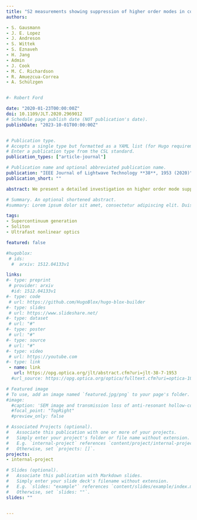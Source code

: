 ```yaml
---
title: "S2 measurements showing suppression of higher order modes in confined rare earth doped large core fibers"
authors:

- S. Gausmann
- J. E. Lopez
- J. Andreson
- S. Wittek
- S. Eznaveh
- H. Jang
- Admin
- J. Cook
- M. C. Richardson
- R. Amuezcua-Correa
- A. Schülzgen


#- Robert Ford

date: "2020-01-23T00:00:00Z"
doi: 10.1109/JLT.2020.2969012
# Schedule page publish date (NOT publication's date).
publishDate: "2023-10-01T00:00:00Z"


# Publication type.
# Accepts a single type but formatted as a YAML list (for Hugo requirements).
# Enter a publication type from the CSL standard.
publication_types: ["article-journal"]

# Publication name and optional abbreviated publication name.
publication: "IEEE Journal of Lightwave Technology **38**, 1953 (2020)"
publication_short: ""

abstract: We present a detailed investigation on higher order mode suppression due to differential gain in large mode area step index fiber amplifiers with confined Yb doping using spatially and spectrally resolved imaging (S<sup>2</sup>). A novel active fiber with Yb doping confined to the central 30% of the core area is fabricated and its performance is directly compared to a fiber with a conventional homogeneously doped core with almost identical parameters. At high pump rates, S<sup>2</sup> and beam pointing stability measurements clearly demonstrate fundamental mode operation of the confined doping few mode fiber, even under imperfect launching conditions and environmental perturbations. In addition, we discuss the mode content as a function of gain in co-pumped fiber amplifiers with and without confined rare earth core doping using a power propagation model for fibers with similar parameters to those used in our experiments. Our simulation results as well as amplification experiments indicate the great potential of the confined doping concept for single mode high power operation.

# Summary. An optional shortened abstract.
#summary: Lorem ipsum dolor sit amet, consectetur adipiscing elit. Duis posuere tellus ac convallis placerat. Proin tincidunt magna sed ex sollicitudin condimentum.

tags:
- Supercontinuum generation
- Soliton
- Ultrafast nonlinear optics

featured: false

#hugoblox:
 # ids:
  #  arxiv: 1512.04133v1

links:
#- type: preprint
 # provider: arxiv
  #id: 1512.04133v1
#- type: code
 # url: https://github.com/HugoBlox/hugo-blox-builder
#- type: slides
 # url: https://www.slideshare.net/
#- type: dataset
 # url: "#"
#- type: poster
 # url: "#"
#- type: source
 # url: "#"
#- type: video
 # url: https://youtube.com
#- type: link
 - name: link
   url: https://opg.optica.org/jlt/abstract.cfm?uri=jlt-38-7-1953
  #url_source: https://opg.optica.org/optica/fulltext.cfm?uri=optica-10-10-1253

# Featured image
# To use, add an image named `featured.jpg/png` to your page's folder. 
#image:
  #caption: 'SEM image and transmission loss of anti-resonant hollow-core fiber'
  #focal_point: "TopRight"
  #preview_only: false

# Associated Projects (optional).
#   Associate this publication with one or more of your projects.
#   Simply enter your project's folder or file name without extension.
#   E.g. `internal-project` references `content/project/internal-project/index.md`.
#   Otherwise, set `projects: []`.
projects:
- internal-project

# Slides (optional).
#   Associate this publication with Markdown slides.
#   Simply enter your slide deck's filename without extension.
#   E.g. `slides: "example"` references `content/slides/example/index.md`.
#   Otherwise, set `slides: ""`.
slides: ""


---
```

